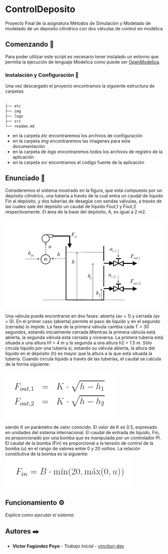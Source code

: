 # ControlDeposito

Proyecto Final de la asignatura Métodos de Simulación y Modelado de modelado de un deposito cilíndrico con dos válvulas de control en modélica


## Comenzando 🚀

Para poder utilizar este script es necesario tener instalado un entorno que 
permita la ejecución de lenguaje Modelica como puede ser
[OpenModelica](https://www.openmodelica.org/).


### Instalación y Configuración 🔧

Una vez descargado el proyecto encontramos la siguiente estructura de carpetas
```
.
├── etc
├── img
├── logs
├── src
└── readme.md
```
* en la carpeta _etc_ encontraremos los archivos de configuración
* en la carpeta _img_ encontraremos las imagenes para esta  documentación
* en la carpeta de _logs_ encontraremos todos los archivos de registro de
la aplicación
* en la carpeta _src_ encontramos el codigo fuente de la aplicación

## Enunciado 📄

Consideremos el sistema mostrado en la figura, que está compuesto por un depósito 
cilíndrico, una tubería a través de la cual entra un caudal de líquido Fin al 
depósito, y dos tuberías de desagüe con sendas válvulas, a través de las cuales 
sale del depósito un caudal de líquido Fout,1 y Fout,2 respectivamente. El área 
de la base del depósito, A, es igual a 2 m2.

![Esquema del sistema de deposito y valvulas](/img/esquemaDeposito.png?raw=true "Esquema del sistema de deposito y  valvulas")

Una válvula puede encontrarse en dos fases: abierta (av = 1) y cerrada (av = 0).
En el primer caso (abierta) permite el paso de líquido y en el segundo (cerrada)
lo impide. La fase de la primera válvula cambia cada T = 30 segundos, estando 
inicialmente cerrada.Mientras la primera válvula está abierta, la segunda válvula 
está cerrada y viceversa. 
La primera tubería está situada a una altura h1 = 4 m y la segunda a una altura 
h2 = 1.5 m. Sólo circula líquido por una tubería si, estando su válvula abierta, 
la altura del líquido en el depósito (h) es mayor que la altura a la que está 
situada la tubería. Cuando circula líquido a través de las tuberías, el caudal se 
calcula de la forma siguiente:

![Ecuaciones Flujo Masico Salida](/img/ecuacionesFlujoMasico.png?raw=true "Ecuaciones Flujo Masico Salida")

siendo K un parámetro de valor conocido. El valor de K es 0.5, expresado en unidades del sistema internacional.
El caudal de entrada de líquido, Fin, es proporcionado por una bomba que es 
manipulada por un controlador PI. El caudal de la bomba (Fin) es proporcional a 
la tensión de control de la bomba (u) en el rango de valores entre 0 y 20 
voltios. La relación constitutiva de la bomba es la siguiente:
![ecuacionesFlujoMasicoEntrante](/img/ecuacionesFlujoMasicoEntrada.png?raw=true "ecuacionesFlujoMasicoEntrante")

## Funcionamiento ⚙️

_Explica como ejecutar el sistema_


## Autores ✒️


* **Victor Fagúndez Poyo** - *Trabajo Inicial* - [vincitori-dev](https://github.com/vincitori-dev)



